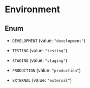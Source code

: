 

# Environment

## Enum


* `DEVELOPMENT` (value: `"development"`)

* `TESTING` (value: `"testing"`)

* `STAGING` (value: `"staging"`)

* `PRODUCTION` (value: `"production"`)

* `EXTERNAL` (value: `"external"`)



